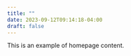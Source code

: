```yaml
---
title: ""
date: 2023-09-12T09:14:18-04:00
draft: false
---
```


This is an example of homepage content.
